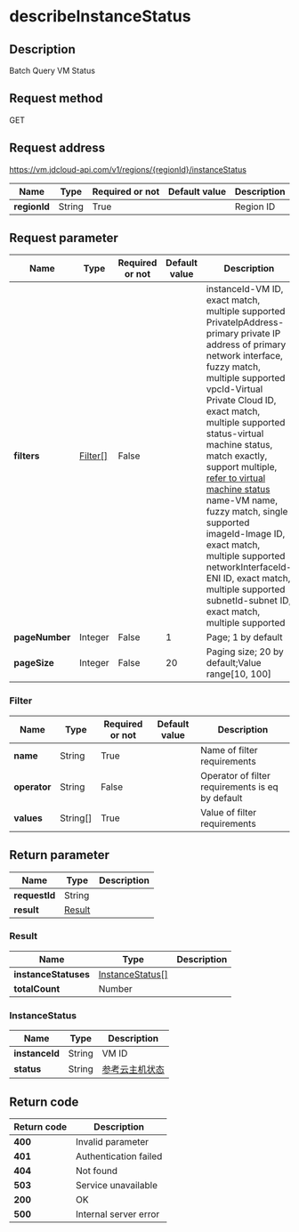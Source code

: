 # describeInstanceStatus


## Description
Batch Query VM Status

## Request method
GET

## Request address
https://vm.jdcloud-api.com/v1/regions/{regionId}/instanceStatus

|Name|Type|Required or not|Default value|Description|
|---|---|---|---|---|
|**regionId**|String|True||Region ID|

## Request parameter
|Name|Type|Required or not|Default value|Description|
|---|---|---|---|---|
|**filters**|[Filter[]](##Filter)|False||instanceId-VM ID, exact match, multiple supported<br>PrivateIpAddress-primary private IP address of primary network interface, fuzzy match, multiple supported<br>vpcId-Virtual Private Cloud ID, exact match, multiple supported<br>status-virtual machine status,  match exactly,  support multiple,  <a href="https://www.jdcloud.com/help/detail/3869/isCatalog/1">refer to virtual machine status</a><br>name-VM name, fuzzy match, single supported<br>imageId-Image ID, exact match, multiple supported<br>networkInterfaceId-ENI ID, exact match, multiple supported<br>subnetId-subnet ID, exact match, multiple supported<br>|
|**pageNumber**|Integer|False|1|Page; 1 by default|
|**pageSize**|Integer|False|20|Paging size; 20 by default;Value range[10, 100] |

### <a name="Filter">Filter</a>
|Name|Type|Required or not|Default value|Description|
|---|---|---|---|---|
|**name**|String|True||Name of filter requirements|
|**operator**|String|False||Operator of filter requirements is eq by default|
|**values**|String[]|True||Value of filter requirements|

## Return parameter
|Name|Type|Description|
|---|---|---|
|**requestId**|String||
|**result**|[Result](##Result)||


### <a name="Result">Result</a>
|Name|Type|Description|
|---|---|---|
|**instanceStatuses**|[InstanceStatus[]](##InstanceStatus)||
|**totalCount**|Number||
### <a name="InstanceStatus">InstanceStatus</a>
|Name|Type|Description|
|---|---|---|
|**instanceId**|String|VM ID|
|**status**|String|<a href="https://www.jdcloud.com/help/detail/3869/isCatalog/1">参考云主机状态</a>|

## Return code
|Return code|Description|
|---|---|
|**400**|Invalid parameter|
|**401**|Authentication failed|
|**404**|Not found|
|**503**|Service unavailable|
|**200**|OK|
|**500**|Internal server error|
